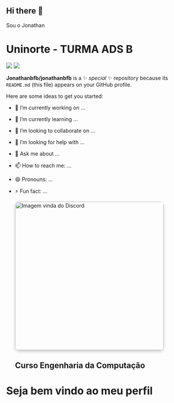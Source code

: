 ## Hi there 👋

Sou o Jonathan

<h1>Uninorte - TURMA ADS B</h1>

<img src="https://www.sereducacional.com/storage/app/uploads/uninorte-2.png">



<img src="https://github-readme-stats.vercel.app/api/top-langs/?username=MatheusAlvarez&layout=compact&hide_border=true&title_color=00bfbf&text_color=00bfbf&bg_color=0d1117">


**Jonathanbfb/jonathanbfb** is a ✨ _special_ ✨ repository because its `README.md` (this file) appears on your GitHub profile.

Here are some ideas to get you started:

- 🔭 I’m currently working on ...
- 🌱 I’m currently learning ...
- 👯 I’m looking to collaborate on ...
- 🤔 I’m looking for help with ...
- 💬 Ask me about ...
- 📫 How to reach me: ...
- 😄 Pronouns: ...
- ⚡ Fun fact: ...

  <img 
        src="https://media.discordapp.net/attachments/1255667386376261632/1365109418966122526/20231008_090833.jpg?ex=680c1cb7&is=680acb37&hm=a9b2d43b29b03cffbececabab882cb24e8a53a19dc784b3cdf7cbbb1b2b4a4f0&=&format=webp&width=655&height=873" 
        alt="Imagem vinda do Discord"
        width="400"
        style="border-radius: 10px; box-shadow: 0 4px 8px rgba(0,0,0,0.2);"
    />


  <h2>Curso Engenharia da Computação</h2>


<h1> Seja bem vindo ao meu perfil</h1>
